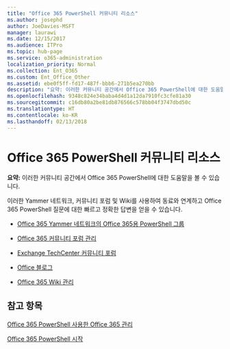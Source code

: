 ```yaml
---
title: "Office 365 PowerShell 커뮤니티 리소스"
ms.author: josephd
author: JoeDavies-MSFT
manager: laurawi
ms.date: 12/15/2017
ms.audience: ITPro
ms.topic: hub-page
ms.service: o365-administration
localization_priority: Normal
ms.collection: Ent_O365
ms.custom: Ent_Office_Other
ms.assetid: ebe0f5ff-fd17-487f-bbb6-271b5ea270bb
description: "요약: 이러한 커뮤니티 공간에서 Office 365 PowerShell에 대한 도움말을 볼 수 있습니다."
ms.openlocfilehash: 9348c824e34baba4d4d1a12da7910fc3cfe81a30
ms.sourcegitcommit: c16db80a2be81db876566c578bb04f3747dbd50c
ms.translationtype: HT
ms.contentlocale: ko-KR
ms.lasthandoff: 02/13/2018
---
```

# <a name="office-365-powershell-community-resources"></a>Office 365 PowerShell 커뮤니티 리소스

 **요약:** 이러한 커뮤니티 공간에서 Office 365 PowerShell에 대한 도움말을 볼 수 있습니다.
  
이러한 Yammer 네트워크, 커뮤니티 포럼 및 Wiki를 사용하여 동료와 연계하고 Office 365 PowerShell 질문에 대한 빠르고 정확한 답변을 얻을 수 있습니다. 
  
- [Office 365 Yammer 네트워크의 Office 365용 PowerShell 그룹](https://www.yammer.com/itpronetwork/#/threads/inGroup?type=in_group&amp;feedId=4632269)
    
- [Office 365 커뮤니티 포럼 관리](https://community.office365.com/ko-KR/f/148.aspx)
    
- [Exchange TechCenter 커뮤니티 포럼](https://social.technet.microsoft.com/Forums/exchange/en-US/home?forum=exchangesvrgeneral)
    
- [Office 블로그](https://blogs.office.com/)
    
- [Office 365 Wiki 관리](https://community.office365.com/ko-KR/w/manage/default.aspx)
    
## <a name="see-also"></a>참고 항목

#### 

[Office 365 PowerShell 사용한 Office 365 관리](manage-office-365-with-office-365-powershell.md)
  
[Office 365 PowerShell 시작](getting-started-with-office-365-powershell.md)

